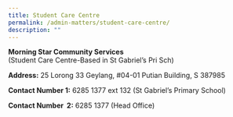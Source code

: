 ```yaml
---
title: Student Care Centre
permalink: /admin-matters/student-care-centre/
description: ""
---
```


**Morning Star Community Services** <br>
(Student Care Centre-Based in St Gabriel’s Pri Sch)

**Address:** 25 Lorong 33 Geylang, #04-01 Putian Building, S 387985

**Contact Number 1:** 6285 1377 ext 132 (St Gabriel’s Primary School)

**Contact Number  2:** 6285 1377 (Head Office)